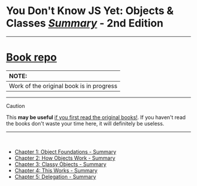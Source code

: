 # You Don't Know JS Yet: Objects & Classes <ins>**_Summary_**</ins> - 2nd Edition

---

# <a href="https://github.com/getify/You-Dont-Know-JS/tree/2nd-ed/objects-classes">Book repo</a>

| NOTE:                                    |
| :--------------------------------------- |
| Work of the original book is in progress |

---

> [!CAUTION]
> This **may be useful** <ins>if you first read the <a href="https://github.com/getify/You-Dont-Know-JS">original books!</a></ins>.
> If you haven't read the books don't waste your time here, it will definitely be useless.

---

<br>

- [Chapter 1: Object Foundations - Summary](ch1-summary.md)
- [Chapter 2: How Objects Work - Summary](ch2-summary.md)
- [Chapter 3: Classy Objects - Summary](ch3-summary.md)
- [Chapter 4: This Works - Summary](ch4-summary.md)
- [Chapter 5: Delegation - Summary](ch5-summary.md)
